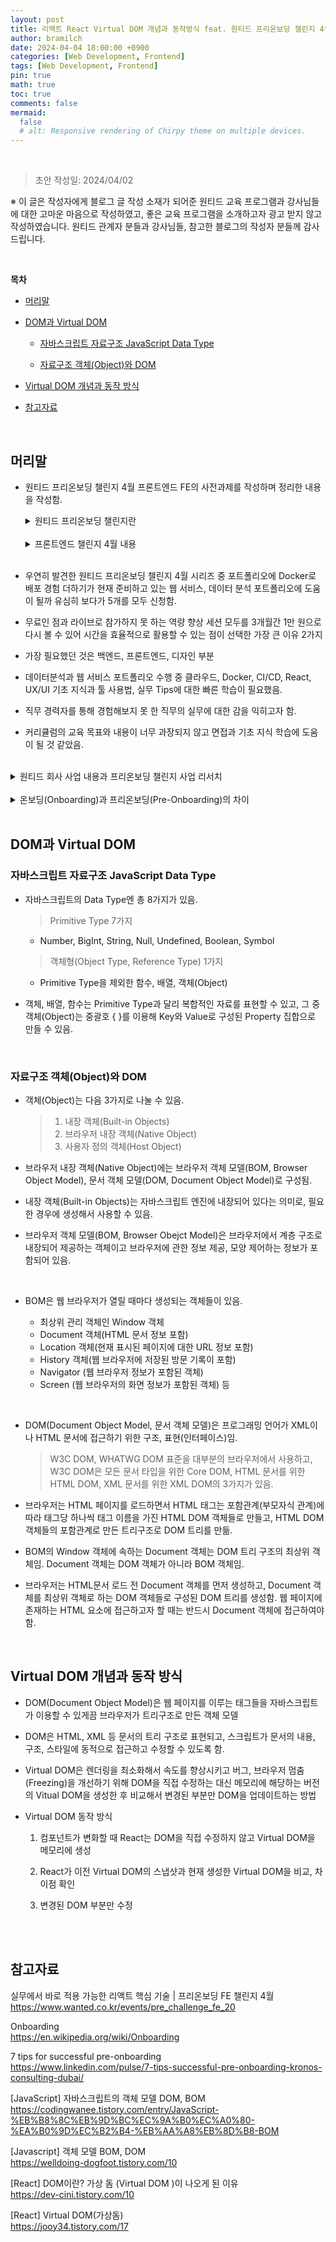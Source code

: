 ```yaml
---
layout: post
title: 리액트 React Virtual DOM 개념과 동작방식 feat. 원티드 프리온보딩 챌린지 4월
author: bramilch
date: 2024-04-04 18:00:00 +0900
categories: [Web Development, Frontend]
tags: [Web Development, Frontend]
pin: true
math: true
toc: true
comments: false
mermaid:
  false
  # alt: Responsive rendering of Chirpy theme on multiple devices.
---
```


<br/>

> 초안 작성일: 2024/04/02

※ 이 글은 작성자에게 블로그 글 작성 소재가 되어준 원티드 교육 프로그램과 강사님들에 대한 고마운 마음으로 작성하였고, 좋은 교육 프로그램을 소개하고자 광고 받지 않고 작성하였습니다. 원티드 관계자 분들과 강사님들, 참고한 블로그의 작성자 분들께 감사드립니다.

<br/>

**목차**

- [머리말](##머리말)
- [DOM과 Virtual DOM](##머리말)

  - [자바스크립트 자료구조 JavaScript Data Type](###자바스크립트-자료구조-JavaScript-Data-Type)

  - [자료구조 객체(Object)와 DOM](<###자료구조-객체(Object)와-DOM>)

- [Virtual DOM 개념과 동작 방식](##Virtual-DOM-개념과-동작-방식)

- [참고자료](##참고자료)

<br/>

## 머리말

- 원티드 프리온보딩 챌린지 4월 프론트엔드 FE의 사전과제를 작성하며 정리한 내용을 작성함.

  <details><summary> 원티드 프리온보딩 챌린지란 </summary><div markdown="1">
    
    - 총 5가지 프로그램이 진행됨.

        1. 포트폴리오에 Docker로 배포 경험 더하기
        2. 실무에서 바로 적용 가능한 리액트 핵심 기술
        3. UX/UI 실무 프로세스부터 팁&노하우까지
        4. 핵심 성과중심의 PO 포트폴리오 만들기
        5. 취업 특강 with SQL, Tableau

  - 매월 모집기간 동안 참가자를 모집함.

  - 프로그램 목적은 '면접에서 어필 가능한 핵심 기술/주제만 집중 학습'

  - 내가 추측한 프로그램 주요 기획 의도는 원티드 교육사업 내에서 주 이용자인 구직자와 커리어 관련 교육 프리랜서 유입과 풀 형성, 기업의 원티드 프리랜서 매칭/프로젝트 아웃소싱 플랫폼으로의 유입 연계, 데이터 확보와 포트폴리오인 것 같음.

  - 사전미션은 필수로 수행해야 하는 것은 아님. 강사님에 따라 교육 내용과 관련되어 수행하는 경우, 간단한 설문인 경우도 있음.

  - '역량 향상 세션'은 온라인으로 실시간 3시간씩 주 2회로 2주간 진행

  - 라이브로 참여하지 못 하거나 추가 복습을 위해 총 4회차 영상을 3개월간 1만 원으로 다시 볼 수 있음.

  - 세션 2주 진행 후 '취업 챌린지'란 이름으로 주차 별 챌린저 지원 현황 공유, 단계 별 취업 레시피, 채용 큐레이션 페이지가 제공됨.

  - 이 외에, 챌린지를 수료하고 원티드를 통해 취업에 성공하면 최대 200만 원 합격 축하금 지급, 맞춤 도서 추천하고, 적극 구직자 5명 선정하여 길벗 IT 추천 도서 전자책 증정이 있음.

  </div>
  </details><br/>

  <details><summary> 프론트엔드 챌린지 4월 내용 </summary><div markdown="1">

  [실무에서 바로 적용 가능한 리액트 핵심 기술 | 프리온보딩 FE 챌린지 4월](https://www.wanted.co.kr/events/pre_challenge_fe_20)

  아래의 내용은 위 링크의 내용을 그대로 참고하였습니다.

  - 교육 목표

    1. 프로젝트 초기, 기획안과 UI를 기반으로 체계적인 컴포넌트 분리와 파일 구조 작성 전략 학습
    2. 필수적이고 즉시 활용 가능한 리액트 개념을 빠르고 간단하게 학습
    3. 리액트스러운 효율적이고 표준적인 코드 작성법 학습
    4. 면접에서 리액트의 표준 코드 작성법과 프론트엔드 시각으로 기획안 및 UI/UX를 체계적으로 구조화하는 지식에 대해 답할 수 있도록 학습<br/>

    <details><summary> 커리큘럼 </summary><div markdown="1"><br/>
      
      - Week 1-1
        리액트의 핵심 원리를 소개합니다.
        - 웹 개발 기초 및 리액트 기초 이해
          - 웹 개발의 기본 요소인 HTML, CSS, JavaScript 학습
          - JSX 문법 소개
          - 리액트의 가상 DOM
          - State의 개념과 단방향 데이터 흐름
          - (아하모먼트) 비전공자(신입)이기에 내새울 수 있던 서류/면접 합격 전략

    - Week 1-2
      리액트에서 필수적으로 사용하는 Hooks과 SPA을 배웁니다.

      - Hooks과 SPA
        - useState를 이용한 상태 변경
        - useEffect를 활용한 컴포넌트 생명주기 관리
        - React Router를 활용한 페이지 네비게이션 구현
        - 페이지 간 데이터 전달 및 라우팅 파라미터 활용
        - (아하모먼트) 프론트엔드에게 개발 실력만큼 중요한건?

    - Week 2-1
      서버와의 데이터 통신을 통한 동적 화면 구현합니다.

      - RestFul API
        - RestFul API의 개념
        - CRUD
        - Aioxs를 이용하여 데이터 요청하기
        - 동적으로 데이터 변경하기
        - (아하모먼트) 신입과 사수의 입장에서 겪은 나의 고민

    - Week 2-2
    기능 구현 말고 또 신경써야할 A-Z - UI/UX과 협업 - 반응형 웹 디자인 및 레이아웃 최적화 - UI/UX의 중요성 - SEO를 고려하기 - 효과적인 커뮤니케이션 및 협업 - (아하모먼트) 이직과 성장을 고민하는 순간
    </div>
    </details>

  </div>
  </details><br/>

- 우연히 발견한 원티드 프리온보딩 챌린지 4월 시리즈 중 포트폴리오에 Docker로 배포 경험 더하기가 현재 준비하고 있는 웹 서비스, 데이터 분석 포트폴리오에 도움이 될까 유심히 보다가 5개를 모두 신청함.

- 무료인 점과 라이브로 참가하지 못 하는 역량 향상 세션 모두를 3개월간 1만 원으로 다시 볼 수 있어 시간을 효율적으로 활용할 수 있는 점이 선택한 가장 큰 이유 2가지

- 가장 필요했던 것은 백엔드, 프론트엔드, 디자인 부분

- 데이터분석과 웹 서비스 포트폴리오 수행 중 클라우드, Docker, CI/CD, React, UX/UI 기초 지식과 툴 사용법, 실무 Tips에 대한 빠른 학습이 필요했음.

- 직무 경력자를 통해 경험해보지 못 한 직무의 실무에 대한 감을 익히고자 함.

- 커리큘럼의 교육 목표와 내용이 너무 과장되지 않고 면접과 기초 지식 학습에 도움이 될 것 같았음.

<br/>

<details><summary> 원티드 회사 사업 내용과 프리온보딩 챌린지 사업 리서치 </summary>
<div markdown="1"><br/>

- 원티드는 B2C 구인/구직/이직 매칭 사업, B2B HR 솔루션 사업, 커리어/HR 연관 사업(교육/콘텐츠/이벤트/코칭/네트워킹)이 주이고, 기업 리뷰 플랫폼 사업과 프리랜서 매칭/아웃소싱 플랫폼 사업으로 확장하려는 것으로 보임.

  - 잡플래닛과 같은 크레딧잡을 2018년도에 인수하여 [원티드 인사이트](https://www.wanted.co.kr/events/pre_challenge_fe_20)를 운영하고 있음. ~~크레딧잡 시절에 꽤 이용했으나 난 잘 사용하지 않음.~~

- HR과 관련한 다양한 솔루션을 제공하고 있는데, 채용 솔루션('원티드 채용 솔루션'), HR 업무 솔루션(원티드 스페이스), 프리랜서 매칭 솔루션(원티드 긱스), 기업 리뷰 플랫폼인 원티드 인사이트와 연계하여 연봉, 인원, 매출, 전·현직자 리뷰 등을 관리할 수 있게 해주는 솔루션(원티드 인사이트)가 있음.

- 최근 구인/구직/커리어 교육 기업들의 수강생과 수료생, 교육 프로그램 관리를 위한 B2B/B2G 솔루션 원티드 취업지원시스템을 런칭한 것으로 보임. 현재는 주로 취준생을 타겟팅한 구직 직무 교육기업/기관들에게 큰 돈줄이 되고 있는 고용노동부의 '국민내일배움카드' 사업에서의 교육 수강생들의 구직 활동, 취업 성과까지 관리할 수 있게 하여 구직 직무 교육기업/기관들의 연계 위한 솔루션으로 보이나 현직, 이직러들을 타겟팅한 커리어/직무 교육기업 패스트캠퍼스와 같은 비즈니스 모델도 염두에 두는 것으로 보임.

</div>
</details><br/>

<details><summary> 온보딩(Onboarding)과 프리온보딩(Pre-Onboarding)의 차이 </summary>
<div markdown="1"><br/>
  
- 인사조직관리 분야에서 온보딩(Onboarding)은 조직사회화(Organizational Socialization)라고도 함.

- 온보딩(Onboarding)은 근무시작일부터 조직의 일원으로서 필요한 지식, 스킬, 행동 등의 교육 과정을 뜻함.

- 프리온보딩(Pre-Onboarding)은 입사 결정 이후 근무시작일 전까지 온보딩을 준비하는 기간을 말함. ~~검색 결과가 빈약한 것으로 보아 프리온보딩 프로세스 문화는 외국에서도 발달되어 있어보이지 않음.~~

</div>
</details><br/>

## DOM과 Virtual DOM

### 자바스크립트 자료구조 JavaScript Data Type

- 자바스크립트의 Data Type엔 총 8가지가 있음.

  > Primitive Type 7가지

  - Number, BigInt, String, Null, Undefined, Boolean, Symbol

  > 객체형(Object Type, Reference Type) 1가지

  - Primitive Type을 제외한 함수, 배열, 객체(Object)

- 객체, 배열, 함수는 Primitive Type과 달리 복합적인 자료를 표현할 수 있고, 그 중 객체(Object)는 중괄호 { }를 이용해 Key와 Value로 구성된 Property 집합으로 만들 수 있음.

<br/>

### 자료구조 객체(Object)와 DOM

- 객체(Object)는 다음 3가지로 나눌 수 있음.

  > 1. 내장 객체(Built-in Objects)
  > 2. 브라우저 내장 객체(Native Object)
  > 3. 사용자 정의 객체(Host Object)

- 브라우저 내장 객체(Native Object)에는 브라우저 객체 모델(BOM, Browser Object Model), 문서 객체 모델(DOM, Document Object Model)로 구성됨.

- 내장 객체(Built-in Objects)는 자바스크립트 엔진에 내장되어 있다는 의미로, 필요한 경우에 생성해서 사용할 수 있음.

- 브라우저 객체 모델(BOM, Browser Obejct Model)은 브라우저에서 계층 구조로 내장되어 제공하는 객체이고 브라우저에 관한 정보 제공, 모양 제어하는 정보가 포함되어 있음.

<br/>

- BOM은 웹 브라우저가 열릴 때마다 생성되는 객체들이 있음.

  - 최상위 관리 객체인 Window 객체
  - Document 객체(HTML 문서 정보 포함)
  - Location 객체(현재 표시된 페이지에 대한 URL 정보 포함)
  - History 객체(웹 브라우저에 저장된 방문 기록이 포함)
  - Navigator (웹 브라우저 정보가 포함된 객체)
  - Screen (웹 브라우저의 화면 정보가 포함된 객체) 등

<br/>

- DOM(Document Object Model, 문서 객체 모델)은 프로그래밍 언어가 XML이나 HTML 문서에 접근하기 위한 구조, 표현(인터페이스)임.

  > W3C DOM, WHATWG DOM 표준을 대부분의 브라우저에서 사용하고, W3C DOM은 모든 문서 타입을 위한 Core DOM, HTML 문서를 위한 HTML DOM, XML 문서를 위한 XML DOM의 3가지가 있음.

- 브라우저는 HTML 페이지를 로드하면서 HTML 태그는 포함관계(부모자식 관계)에 따라 태그당 하나씩 태그 이름을 가진 HTML DOM 객체들로 만들고, HTML DOM 객체들의 포함관계로 만든 트리구조로 DOM 트리를 만듦.

- BOM의 Window 객체에 속하는 Document 객체는 DOM 트리 구조의 최상위 객체임. Document 객체는 DOM 객체가 아니라 BOM 객체임.

- 브라우저는 HTML문서 로드 전 Document 객체를 먼저 생성하고, Document 객체를 최상위 객체로 하는 DOM 객체들로 구성된 DOM 트리를 생성함. 웹 페이지에 존재하는 HTML 요소에 접근하고자 할 때는 반드시 Document 객체에 접근하여야 함.

<br/>

## Virtual DOM 개념과 동작 방식

- DOM(Document Object Model)은 웹 페이지를 이루는 태그들을 자바스크립트가 이용할 수 있게끔 브라우저가 트리구조로 만든 객체 모델

- DOM은 HTML, XML 등 문서의 트리 구조로 표현되고, 스크립트가 문서의 내용, 구조, 스타일에 동적으로 접근하고 수정할 수 있도록 함.

- Virtual DOM은 렌더링을 최소화해서 속도를 향상시키고 버그, 브라우저 멈춤(Freezing)을 개선하기 위해 DOM을 직접 수정하는 대신 메모리에 해당하는 버전의 Vitual DOM을 생성한 후 비교해서 변경된 부분만 DOM을 업데이트하는 방법

- Virtual DOM 동작 방식

  1. 컴포넌트가 변화할 때 React는 DOM을 직접 수정하지 않고 Virtual DOM을 메모리에 생성

  2. React가 이전 Virtual DOM의 스냅샷과 현재 생성한 Virtual DOM을 비교, 차이점 확인

  3. 변경된 DOM 부분만 수정

<br/>
<br/>

## 참고자료

실무에서 바로 적용 가능한 리액트 핵심 기술 | 프리온보딩 FE 챌린지 4월
<https://www.wanted.co.kr/events/pre_challenge_fe_20>

Onboarding  
<https://en.wikipedia.org/wiki/Onboarding>

7 tips for successful pre-onboarding  
<https://www.linkedin.com/pulse/7-tips-successful-pre-onboarding-kronos-consulting-dubai/>

[JavaScript] 자바스크립트의 객체 모델 DOM, BOM  
<https://codingwanee.tistory.com/entry/JavaScript-%EB%B8%8C%EB%9D%BC%EC%9A%B0%EC%A0%80-%EA%B0%9D%EC%B2%B4-%EB%AA%A8%EB%8D%B8-BOM>

[Javascript] 객체 모델 BOM, DOM  
<https://welldoing-dogfoot.tistory.com/10>

[React] DOM이란? 가상 돔 (Virtual DOM )이 나오게 된 이유  
<https://dev-cini.tistory.com/10>

[React] Virtual DOM(가상돔)  
<https://jooy34.tistory.com/17>

